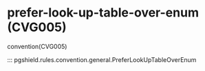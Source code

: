 # prefer-look-up-table-over-enum (CVG005)

convention(CVG005)

::: pgshield.rules.convention.general.PreferLookUpTableOverEnum

